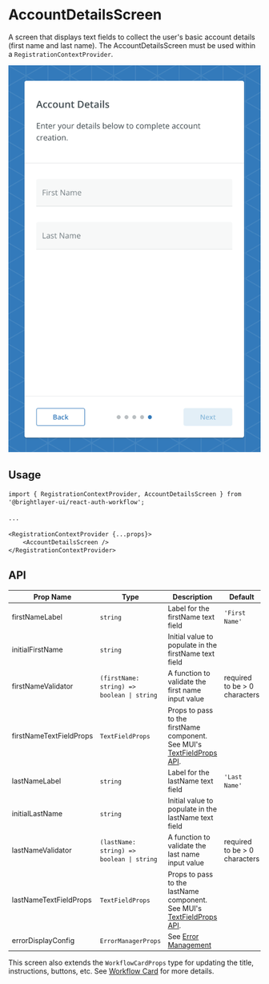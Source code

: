 # AccountDetailsScreen

A screen that displays text fields to collect the user's basic account details (first name and last name). The AccountDetailsScreen must be used within a `RegistrationContextProvider`.

![Account Details](../../media/screens/account-details.png)

## Usage

```tsx
import { RegistrationContextProvider, AccountDetailsScreen } from '@brightlayer-ui/react-auth-workflow';

...

<RegistrationContextProvider {...props}>
    <AccountDetailsScreen />
</RegistrationContextProvider>
```

## API

| Prop Name | Type | Description | Default |
|---|---|---|---|
| firstNameLabel | `string` | Label for the firstName text field | `'First Name'` |
| initialFirstName | `string` | Initial value to populate in the firstName text field |  |
| firstNameValidator | `(firstName: string) => boolean \| string` | A function to validate the first name input value | required to be > 0 characters |
| firstNameTextFieldProps | `TextFieldProps` | Props to pass to the firstName component. See MUI's [TextFieldProps API](https://mui.com/material-ui/api/text-field/). |  |
| lastNameLabel | `string` | Label for the lastName text field | `'Last Name'` |
| initialLastName | `string` | Initial value to populate in the lastName text field |  |
| lastNameValidator | `(lastName: string) => boolean \| string` | A function to validate the last name input value | required to be > 0 characters |
| lastNameTextFieldProps | `TextFieldProps` | Props to pass to the lastName component. See MUI's [TextFieldProps API](https://mui.com/material-ui/api/text-field/). |  |
| errorDisplayConfig | `ErrorManagerProps` | See [Error Management](../error-management.md) |  |

This screen also extends the `WorkflowCardProps` type for updating the title, instructions, buttons, etc. See [Workflow Card](../components/workflow-card.md) for more details.